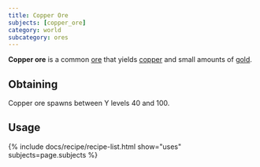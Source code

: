 ```yaml
---
title: Copper Ore
subjects: [copper_ore]
category: world
subcategory: ores
---
```


**Copper ore** is a common [ore](https://minecraft.fandom.com/wiki/Ore) that
yields [copper](../copper-ingot/) and small amounts of
[gold](https://minecraft.fandom.com/wiki/Gold_Ingot).

Obtaining
---------

Copper ore spawns between Y levels 40 and 100.

Usage
-----

{% include docs/recipe/recipe-list.html show="uses" subjects=page.subjects %}
